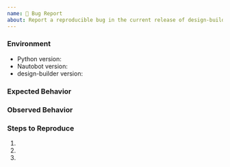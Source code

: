 ```yaml
---
name: 🐛 Bug Report
about: Report a reproducible bug in the current release of design-builder
---
```


### Environment
* Python version:  <!-- Example: 3.7.7 -->
* Nautobot version:  <!-- Example: 1.2.0 -->
* design-builder version:  <!-- Example: 0.1.0 -->

<!-- What did you expect to happen? -->
### Expected Behavior


<!-- What happened instead? -->
### Observed Behavior

<!--
    Describe in detail the exact steps that someone else can take to reproduce
    this bug using the current release.
-->
### Steps to Reproduce
1.
2.
3.
